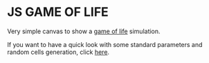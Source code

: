 # JS GAME OF LIFE

Very simple canvas to show a [game of life](https://en.wikipedia.org/wiki/Conway%27s_Game_of_Life) simulation.

If you want to have a quick look with some standard parameters and random cells generation, click [here](https://htmlpreview.github.io/?https://github.com/Luca-Terrazzan/gameoflife/blob/master/index.html).